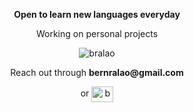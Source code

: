 <div align="center">
  
  <p><b> Open to learn new languages everyday</b></p>

 <p>Working on personal projects</p>
 
 <p><img src="https://github-readme-stats.vercel.app/api/top-langs?username=bralao&show_icons=true&locale=en&layout=compact" alt="bralao" /></p>

  
 <p> Reach out through <b>bernralao@gmail.com</b></p>
 <p>or
 <a href="https://linkedin.com/in/bernardoralao" target="blank"><img align="center" src="https://raw.githubusercontent.com/rahuldkjain/github-profile-readme-generator/master/src/images/icons/Social/linked-in-alt.svg" alt="bernardoralao" height="25" width="35" /></a></p> 
</div>
 
 
